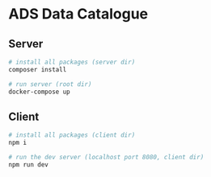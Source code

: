 # ADS Data Catalogue

## Server
``` bash
# install all packages (server dir)
composer install

# run server (root dir)
docker-compose up

```

## Client
``` bash
# install all packages (client dir)
npm i

# run the dev server (localhost port 8080, client dir)
npm run dev

```
